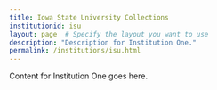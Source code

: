 ```yaml
---
title: Iowa State University Collections
institutionid: isu
layout: page  # Specify the layout you want to use
description: "Description for Institution One."
permalink: /institutions/isu.html
---
```

Content for Institution One goes here.